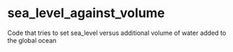 # sea_level_against_volume
Code that tries to set sea_level versus additional volume of water added to the global ocean
